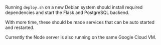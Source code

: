 Running `deploy.sh` on a new Debian system should install required dependencies and start the Flask and PostgreSQL backend.

With more time, these should be made services that can be auto started and restarted.

Currently the Node server is also running on the same Google Cloud VM.